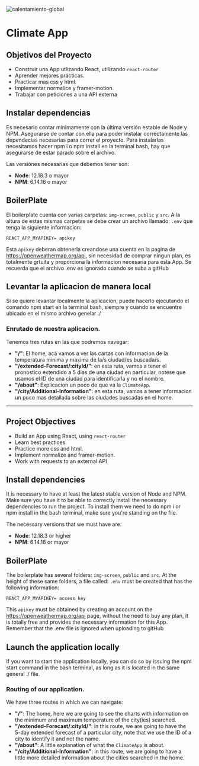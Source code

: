 ![calentamiento-global](https://user-images.githubusercontent.com/81165701/197537074-19da1f0d-4a3c-4089-85d1-633b60c5e55b.png)

# Climate App

## Objetivos del Proyecto

- Construir una App utlizando React, utilizando `react-router`
- Aprender mejores prácticas.
- Practicar mas css y html.
- Implementar normalice y framer-motion.
- Trabajar con peticiones a una API externa


## Instalar dependencias

Es necesario contar minimamente con la última versión estable de Node y NPM. Asegurarse de contar con ella para poder instalar correctamente las dependecias necesarias para correr el proyecto. Para instalarlas necesitamos hacer npm i o npm install en la terminal bash, hay que asegurarse de estar parado sobre el archivo.

Las versiónes necesarias que debemos tener son:

- __Node__: 12.18.3 o mayor
- __NPM__: 6.14.16 o mayor

## BoilerPlate

El boilerplate cuenta con varias carpetas: `img-screen`, `public` y `src`. A la altura de estas mismas carpetas se debe crear un archivo llamado: `.env` que tenga la siguiente informacion:

```env
REACT_APP_MYAPIKEY= apikey
```
Esta `apikey` deberan obtenerla creandose una cuenta en la pagina de https://openweathermap.org/api, sin necesidad de comprar ningun plan, es totalmente grtuita y proporciona la informacion necesaria para esta App.
Se recuerda que el archivo .env es ignorado cuando se suba a gitHub

## Levantar la aplicacion de manera local
Si se quiere levantar localmente la aplicacion, puede hacerlo ejecutando el comando npm start en la terminal bash, siempre y cuando se encuentre ubicado en el mismo archivo genelar ./

### Enrutado de nuestra aplicacion.
Tenemos tres rutas en las que podremos navegar:
 - **"/"**: El home, acá vamos a ver las cartas con informacion de la temperatura minima y maxima de la/s ciudad/es buscada/s.
 - **"/extended-Forecast/:cityId/"**: en esta ruta, vamos a tener el pronostico extendido a 5 dias de una ciudad en particular, notese que usamos el ID de una ciudad para identificarla y no el nombre.
 - **"/about"**: Explicacion un poco de que va la `ClimateApp`.
 - **"/city/Additional-Information"**: en esta ruta, vamos a tener informacion un poco mas detallada sobre las ciudades buscadas en el home.

------------------------------------------------------------------------------------------------------------------------------------------------------------

## Project Objectives

- Build an App using React, using `react-router`
- Learn best practices.
- Practice more css and html.
- Implement normalize and framer-motion.
- Work with requests to an external API


## Install dependencies

It is necessary to have at least the latest stable version of Node and NPM. Make sure you have it to be able to correctly install the necessary dependencies to run the project. To install them we need to do npm i or npm install in the bash terminal, make sure you're standing on the file.

The necessary versions that we must have are:

- __Node__: 12.18.3 or higher
- __NPM__: 6.14.16 or mayor

## BoilerPlate

The boilerplate has several folders: `img-screen`, `public` and `src`. At the height of these same folders, a file called: `.env` must be created that has the following information:

```send
REACT_APP_MYAPIKEY= access key
```
This `apikey` must be obtained by creating an account on the https://openweathermap.org/api page, without the need to buy any plan, it is totally free and provides the necessary information for this App.
Remember that the .env file is ignored when uploading to gitHub

## Launch the application locally
If you want to start the application locally, you can do so by issuing the npm start command in the bash terminal, as long as it is located in the same general ./ file.

### Routing of our application.
We have three routes in which we can navigate:
 - **"/"**: The home, here we are going to see the charts with information on the minimum and maximum temperature of the city(ies) searched.
 - **"/extended-Forecast/:cityId/"**: in this route, we are going to have the 5-day extended forecast of a particular city, note that we use the ID of a city to identify it and not the name.
 - **"/about"**: A little explanation of what the `ClimateApp` is about.
 - **"/city/Additional-Information"**: in this route, we are going to have a little more detailed information about the cities searched in the home.



